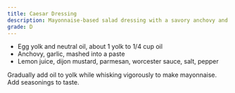 ```yaml
---
title: Caesar Dressing
description: Mayonnaise-based salad dressing with a savory anchovy and parmesan flavor, brightened with lemon juice and mustard.
grade: D
---
```

- Egg yolk and neutral oil, about 1 yolk to 1/4 cup oil
- Anchovy, garlic, mashed into a paste
- Lemon juice, dijon mustard, parmesan, worcester sauce, salt, pepper

Gradually add oil to yolk while whisking vigorously to make mayonnaise. Add seasonings to taste.